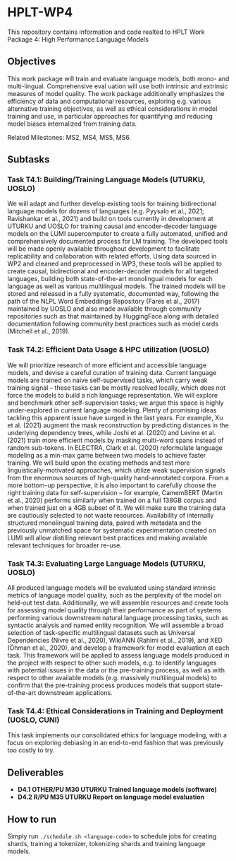 # HPLT-WP4

This repository contains information and code realted to HPLT Work Package 4: High Performance Language Models

## Objectives

This work package will train and evaluate language models, both mono- and multi-lingual. Comprehensive eval uation will use both intrinsic and extrinsic measures of model quality. The work package additionally emphasizes the efficiency of data and computational resources, exploring e.g. various alternative training objectives, as well as ethical considerations in model training and use, in particular approaches for quantifying and reducing model biases internalized from training data.

Related Milestones: MS2, MS4, MS5, MS6.

## Subtasks

### Task T4.1: Building/Training Language Models (UTURKU, UOSLO) 

We will adapt and further develop existing tools for training bidirectional language models for dozens of languages (e.g. Pyysalo et al., 2021; Ravishankar et al., 2021) and build on tools currently in development at UTURKU and UOSLO for training causal and encoder-decoder language models on the LUMI supercomputer to create a fully automated, unified and comprehensively documented process for LM training. The developed tools will be made openly available throughout development to facilitate replicability and collaboration with related efforts. Using data sourced in WP2 and cleaned and preprocessed in WP3, these tools will be applied to create causal, bidirectional and encoder-decoder models for all targeted languages, building both state-of-the-art monolingual models for each language as well as various multilingual models. The trained models will be stored and released in a fully systematic, documented way, following the path of the NLPL Word Embeddings Repository (Fares et al., 2017) maintained by UOSLO and also made available through community repositories such as that maintained by HuggingFace along with detailed documentation following community best practices such as model cards (Mitchell et al., 2019).

### Task T4.2: Efficient Data Usage & HPC utilization (UOSLO)

We will prioritize research of more efficient and accessible language models, and devise a careful curation of training data. Current language models are trained on naive self-supervised tasks, which carry weak training signal – these tasks can be mostly resolved
locally, which does not force the models to build a rich language representation. We will explore and benchmark other self-supervision tasks; we argue this space is highly under-explored in current language modeling. Plenty of promising ideas tackling this apparent issue have surged in the last years. For example, Xu et al. (2021) augment the mask reconstruction by predicting distances in the underlying dependency trees, while Joshi et al. (2020) and Levine et al. (2021) train more efficient models by masking multi-word spans instead of random sub-tokens. In ELECTRA, Clark et al. (2020) reformulate language modeling as a min-max game between two models to achieve faster training. We will build upon the existing methods and test more linguistically-motivated approaches, which utilize weak supervision signals from the enormous sources of high-quality hand-annotated corpora. From a more bottom-up perspective, it is also important to carefully choose the right training data for self-supervision – for example, CamemBERT (Martin et al., 2020) performs similarly when trained on a full 138GB corpus and when trained just on a 4GB subset of it. We will make sure the training data are cautiously selected to not waste resources. Availability of internally structured monolingual training data, paired with metadata and the previously unmatched space for systematic experimentation created on LUMI will allow distilling relevant best practices and making available relevant techniques for broader re-use.

### Task T4.3: Evaluating Large Language Models (UTURKU, UOSLO)

All produced language models will be evaluated using standard intrinsic metrics of language model quality, such as the perplexity of the model on held-out test data. Additionally, we will assemble resources and create tools for assessing model quality through
their performance as part of systems performing various downstream natural language processing tasks, such as syntactic analysis and named entity recognition. We will assemble a broad selection of task-specific multilingual datasets such as Universal Dependencies (Nivre et al., 2020), WikiANN (Rahimi et al., 2019), and XED (Öhman et al., 2020), and develop a framework for model evaluation at each task. This framework will be applied to assess language models produced in the project with respect to other such models, e.g. to identify languages with potential issues in the data or the pre-training process, as well as with respect to other available models (e.g. massively multilingual models) to confirm that the pre-training process produces models that support state-of-the-art downstream applications.

### Task T4.4: Ethical Considerations in Training and Deployment (UOSLO, CUNI)

This task implements our consolidated ethics for language modeling, with a focus on exploring debiasing in an end-to-end fashion that was previously too costly to try.

## Deliverables

- **D4.1 OTHER/PU M30 UTURKU Trained language models (software)**
- **D4.2 R/PU M35 UTURKU Report on language model evaluation**


## How to run

Simply run `./schedule.sh <language-code>` to schedule jobs for creating shards, training a tokenizer, tokenizing shards and training language models. 